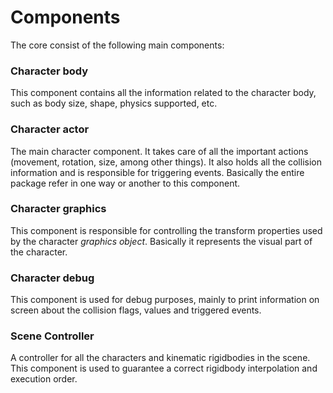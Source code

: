 # Components

The core consist of the following main components:

### Character body

This component contains all the information related to the character body, such as body size, shape, physics supported, etc.

### Character actor

The main character component. It takes care of all the important actions \(movement, rotation, size, among other things\). It also holds all the collision information and is responsible for triggering events. Basically the entire package refer in one way or another to this component.

### Character graphics

This component is responsible for controlling the transform properties used by the character _graphics object_. Basically it represents the visual part of the character.

### Character debug

This component is used for debug purposes, mainly to print information on screen about the collision flags, values and triggered events.

### Scene Controller

A controller for all the characters and kinematic rigidbodies in the scene. This component is used to guarantee a correct rigidbody interpolation and execution order.



